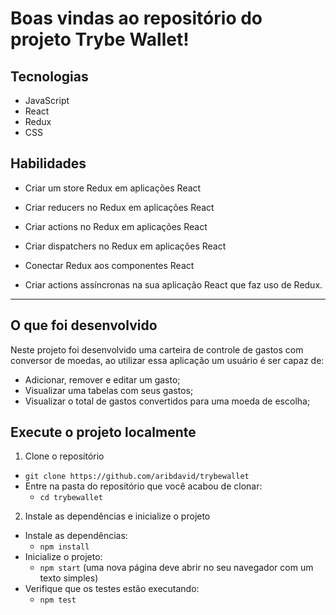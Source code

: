 
# Boas vindas ao repositório do projeto Trybe Wallet!

## Tecnologias
  - JavaScript
  - React
  - Redux
  - CSS

## Habilidades

  * Criar um store Redux em aplicações React

  * Criar reducers no Redux em aplicações React

  * Criar actions no Redux em aplicações React

  * Criar dispatchers no Redux em aplicações React

  * Conectar Redux aos componentes React

  * Criar actions assíncronas na sua aplicação React que faz uso de Redux.

---

## O que foi desenvolvido

Neste projeto foi desenvolvido uma carteira de controle de gastos com conversor de moedas, ao utilizar essa aplicação um usuário é ser capaz de:
  - Adicionar, remover e editar um gasto;
  - Visualizar uma tabelas com seus gastos;
  - Visualizar o total de gastos convertidos para uma moeda de escolha;

## Execute o projeto localmente

1. Clone o repositório
  * `git clone https://github.com/aribdavid/trybewallet`
  * Entre na pasta do repositório que você acabou de clonar:
    * `cd trybewallet`

2. Instale as dependências e inicialize o projeto
  * Instale as dependências:
    * `npm install`
  * Inicialize o projeto:
    * `npm start` (uma nova página deve abrir no seu navegador com um texto simples)
  * Verifique que os testes estão executando:
    * `npm test`

```
